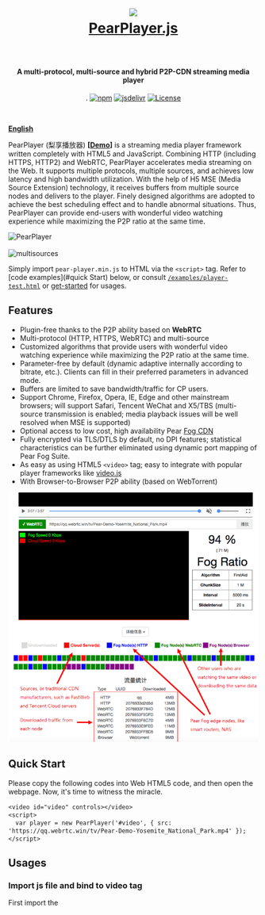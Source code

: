 <h1 align="center">

<img src="fig/pear.png" height="110"></img>
  <br>
  <a href="https://demo.webrtc.win/player">PearPlayer.js</a>  <br>
  <br>
</h1>
<h4 align="center">A multi-protocol, multi-source and hybrid P2P-CDN streaming media player</h4>
<p align="center">
.  <a href="https://www.npmjs.com/package/pearplayer"><img src="https://img.shields.io/npm/v/pearplayer.svg?style=flat" alt="npm"></a>
   <a href="https://www.jsdelivr.com/package/npm/pearplayer"><img src="https://data.jsdelivr.com/v1/package/npm/pearplayer/badge" alt="jsdelivr"></a>
 <a href="https://www.jsdelivr.com/package/npm/pearplayer"><img src="https://img.shields.io/badge/license-MIT-blue.svg" alt="License"></a>
</p>
<br>

**[English](https://github.com/PearInc/PearPlayer.js/blob/master/README_EN.md)**

PearPlayer (梨享播放器) **[[Demo](https://demo.webrtc.win/)]** is a streaming media player framework written completely with HTML5 and JavaScript. Combining HTTP (including HTTPS, HTTP2) and WebRTC, PearPlayer accelerates media streaming on the Web. It supports multiple protocols, multiple sources, and achieves low latency and high bandwidth utilization. With the help of H5 MSE (Media Source Extension) technology, it receives buffers from multiple source nodes and delivers to the player. Finely designed algorithms are adopted to achieve the best scheduling effect and to handle abnormal situations. Thus, PearPlayer can provide end-users with wonderful video watching experience while maximizing the P2P ratio at the same time.

![PearPlayer](fig/PearPlayer.png)<br>
<br>
![multisources](fig/fogvdn_multisources.png)

Simply import `pear-player.min.js` to HTML via the `<script>` tag. Refer to [code examples](#quick Start) below, or consult [`/examples/player-test.html`](/examples/player-test.html) or [get-started](docs/get-started.md) for usages.<br/> 


## Features
- Plugin-free thanks to the P2P ability based on **WebRTC**
- Multi-protocol (HTTP, HTTPS, WebRTC) and multi-source
-	Customized algorithms that provide users with wonderful video watching experience while maximizing the P2P ratio at the same time.
-	Parameter-free by default (dynamic adaptive internally according to bitrate, etc.). Clients can fill in their preferred parameters in advanced mode.
-	Buffers are limited to save bandwidth/traffic for CP users.
-	Support Chrome, Firefox, Opera, IE, Edge and other mainstream browsers; will support Safari, Tencent WeChat and X5/TBS (multi-source transmission is enabled; media playback issues will be well resolved when MSE is supported)
-	Optional access to low cost, high availability Pear [Fog CDN](https://github.com/PearInc/FogCDN)
-	Fully encrypted via TLS/DTLS by default, no DPI features; statistical characteristics can be further eliminated using dynamic port mapping of Pear Fog Suite.
-	As easy as using HTML5 `<video>` tag; easy to integrate with popular player frameworks like [video.js](https://github.com/videojs/video.js)
- With Browser-to-Browser P2P ability (based on WebTorrent)

![bitmap](fig/bitmap_en.png)
## Quick Start
Please copy the following codes into Web HTML5 code, and then open the webpage. Now, it's time to witness the miracle.

```html<script src="https://cdn.jsdelivr.net/npm/pearplayer@latest"></script>
<video id="video" controls></video>
<script>
  var player = new PearPlayer('#video', { src: 'https://qq.webrtc.win/tv/Pear-Demo-Yosemite_National_Park.mp4' });
</script>
```

## Usages
###  Import js file and bind to video tag
First import the <script> tag to pear-player.min.js:
```html
<script src="./dist/pear-player.min.js"></script>
```
or use CDN:
```html
<script src="https://cdn.jsdelivr.net/npm/pearplayer@latest"></script>
```
If use video tag to play the following video, HTML is like below:
```html
<video id="pearvideo" src="https://qq.webrtc.win/tv/Pear-Demo-Yosemite_National_Park.mp4" controls>
```
PearPlayer can be bound to the video tag using only the codes below:
```html
<script>
  /**
  * The first parameter is ID or CLASS of the video tag
  * Opts means the optional parameter configurations
  */
  if (PearPlayer.isMSESupported()) {
    var player = new PearPlayer('#pearvideo', opts);
  }
</script>
```
Congratulations! NOW your player has P2P ability and no plug-ins!

### How to accelerate your videos?
The video above has already been dispatched. So how to speed up other videos? Just add your video URL into [Pear Fog Content Delivery Operating System](https://oss.webrtc.win/). And then you can feel free to use Pear's massive fog nodes to accelerate your videos! Please click [here](https://manual.webrtc.win/oss/) for detailed guide. (Now only support `MP4` format. You need to add `Pear-Demo-` prefix in front of the video file name, such as `Pear-Demo-movie.mp4`)

## Who's using PearPlayer today？

+ [Pear Limited](https://pear.hk)
+ [Lenovo China](https://www.lenovo.com.cn/)
+ [Newifi xCloud](http://www.newifi.com/)
+ [FastWeb](http://fastweb.com.cn/)
+ [UCloud](https://www.ucloud.cn)
+ [Tencent Cloud](https://qcloud.com)
+ [Tencent X5/TBS](https://x5.tencent.com/tbs/)
+ [Tencent APD](http://www.chinaz.com/news/2016/0707/548873.shtml)

## PearPlayer Documents
- **[get-started ](docs/get-started.md)**
- **[API](docs/api.md)**

## Acknowledgement
Special thanks goes to the following projects that provide some inspirations and API design references:

- [WebTorrent](https://github.com/webtorrent/webtorrent)
- [Peer5](https://www.peer5.com/#)

## Speech and Media Reports

- Feb 2018 (36Kr) - [「Pear Share」practises fog computing, behind millions of fringe nodes are efficiency promotion and cost control](http://36kr.com/p/5118.html) 
- Nov 2017 (CoinTime) - [DITING Technologies Inc. officially enters the blockchain domain and invests Pear Limited](http://www.jinse.com/blockchain/99767.html)
- Sep 2017 (Future Network and Open Community Alliance) - [Fog Computing rises after Cloud Computing - Have a discuss on P2P-CDN](https://mp.weixin.qq.com/s/39dfSA6cTj2eoo-KqsC3AQ) 
- Aug 2017 (IT Biggie Talks) - [Will WebRTC be the mainstream? Here comes the era of CDN crowdsourcing!](http://mp.weixin.qq.com/s/cx_ljl2sexE0XkgliZfnmQ)
- Jul 2017 (OSChina) - [PearPlayer.js - A streaming media player supports Mixed P2P-CDN](https://www.oschina.net/p/PearPlayerjs)
- Jun 2017 (Tencent Frontend Conference) - [P2P-CDN streaming media acceleration based on WebRTC](http://www.itdks.com/dakalive/detail/2577)
- May 2017 (Southern University of Science and Technology) - Edge Computing and Shared Fog Streaming
- May 2017 (Feng Chia University) - A Cooler Fruit Venture: Scaling up a Network from Cloud to Fog with Crowdsourcing
- Aug 2016 (Hong Kong University of Science and Technology) - From Cloud to Fog: Scaling up a Network with Crowdsourcing

## License

MIT. Copyright (c) [Pear Limited](https://pear.hk) and [snowinszu](https://github.com/snowinszu).

## Help and Support
E-mail: <service@pear.hk>; User QQ group:`373594967`; [CP/CDN, OEM and other business cooperations](https://github.com/PearInc/FogCDN)
